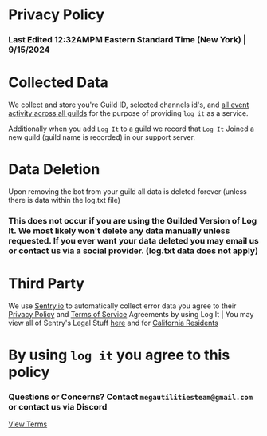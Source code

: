 # Privacy Policy
### Last Edited 12:32AMPM Eastern Standard Time (New York) | 9/15/2024

# Collected Data
We collect and store you're Guild ID, selected channels id's, and [all event activity across all guilds](transparency.md) for the purpose of providing `log it` as a service.

Additionally when you add `Log It` to a guild we record that `Log It` Joined a new guild (guild name is recorded) in our support server.

# Data Deletion
Upon removing the bot from your guild all data is deleted forever (unless there is data within the log.txt file)

### This does not occur if you are using the Guilded Version of Log It. We most likely won't delete any data manually unless requested. If you ever want your data deleted you may email us or contact us via a social provider. (log.txt data does not apply)

# Third Party
We use [Sentry.io](https://sentry.io) to automatically collect error data you agree to their [Privacy Policy](https://sentry.io/privacy) and [Terms of Service](https://sentry.io/terms) Agreements by using Log It | You may view all of Sentry's Legal Stuff [here](https://sentry.io/legal/) and for [California Residents](https://sentry.io/trust/privacy/california/)

# By using `log it` you agree to this policy

### Questions or Concerns? Contact `megautilitiesteam@gmail.com` or contact us via Discord

[View Terms](terms.md)
